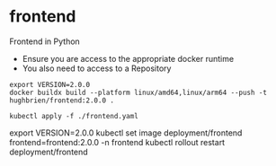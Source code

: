 # frontend
Frontend in Python

- Ensure you are access to the appropriate docker runtime
- You also need to access to a Repository

```
export VERSION=2.0.0
docker buildx build --platform linux/amd64,linux/arm64 --push -t hughbrien/frontend:2.0.0 .
```

```
kubectl apply -f ./frontend.yaml

```

export VERSION=2.0.0
kubectl set image deployment/frontend frontend=frontend:2.0.0 -n frontend
kubectl rollout restart deployment/frontend 


